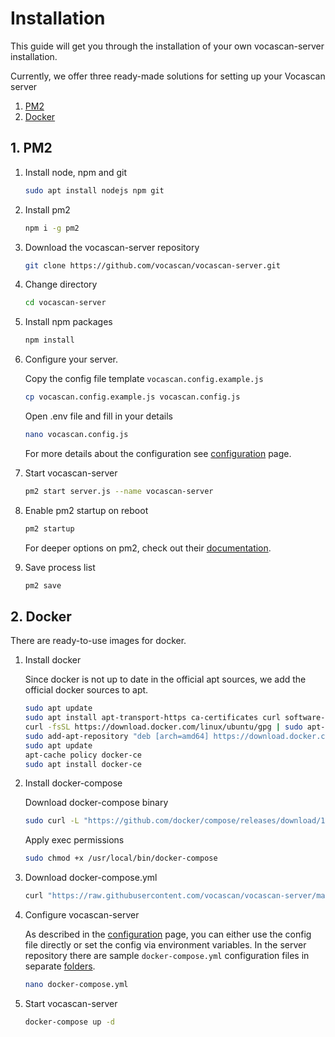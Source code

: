 # Installation

This guide will get you through the installation of your own vocascan-server installation.

Currently, we offer three ready-made solutions for setting up your Vocascan server

1. [PM2](#_1-pm2)
2. [Docker](#_2-docker)

## 1. PM2

1. Install node, npm and git

   ```bash
   sudo apt install nodejs npm git
   ```

2. Install pm2

   ```bash
   npm i -g pm2
   ```

3. Download the vocascan-server repository

   ```bash
   git clone https://github.com/vocascan/vocascan-server.git
   ```

4. Change directory

   ```bash
   cd vocascan-server
   ```

5. Install npm packages

   ```bash
   npm install
   ```

6. Configure your server.

   Copy the config file template `vocascan.config.example.js`

   ```bash
   cp vocascan.config.example.js vocascan.config.js
   ```

   Open .env file and fill in your details

   ```bash
   nano vocascan.config.js
   ```

   For more details about the configuration see [configuration](vocascan-server/configuration) page.

7. Start vocascan-server

   ```bash
   pm2 start server.js --name vocascan-server
   ```

8. Enable pm2 startup on reboot

   ```bash
   pm2 startup
   ```

   For deeper options on pm2, check out their
   [documentation](https://pm2.keymetrics.io/docs/usage/pm2-doc-single-page/).

9. Save process list

   ```bash
   pm2 save
   ```

## 2. Docker

There are ready-to-use images for docker.

1. Install docker

   Since docker is not up to date in the official apt sources, we add the official docker sources to apt.

   ```bash
   sudo apt update
   sudo apt install apt-transport-https ca-certificates curl software-properties-common
   curl -fsSL https://download.docker.com/linux/ubuntu/gpg | sudo apt-key add -
   sudo add-apt-repository "deb [arch=amd64] https://download.docker.com/linux/ubuntu focal stable"
   sudo apt update
   apt-cache policy docker-ce
   sudo apt install docker-ce
   ```

2. Install docker-compose

   Download docker-compose binary

   ```bash
   sudo curl -L "https://github.com/docker/compose/releases/download/1.29.1/docker-compose-$(uname -s)-$(uname -m)" -o /usr/local/bin/docker-compose
   ```

   Apply exec permissions

   ```bash
   sudo chmod +x /usr/local/bin/docker-compose
   ```

3. Download docker-compose.yml

   ```bash
   curl "https://raw.githubusercontent.com/vocascan/vocascan-server/main/docker/docker-compose.yml" -o docker-compose.yml
   ```

4. Configure vocascan-server

   As described in the [configuration](vocascan-server/configuration) page, you can either use the config file directly
   or set the config via environment variables. In the server repository there are sample `docker-compose.yml`
   configuration files in separate [folders](https://github.com/vocascan/vocascan-server/tree/main/docker).

   ```bash
   nano docker-compose.yml
   ```

5. Start vocascan-server

   ```bash
   docker-compose up -d
   ```

